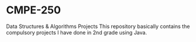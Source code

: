 # CMPE-250
Data Structures &amp; Algorithms Projects
This repository basically contains the compulsory projects I have done in 2nd grade using Java.
